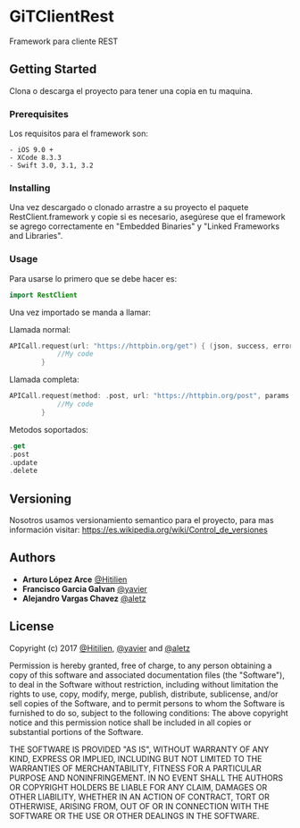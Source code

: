 # GiTClientRest
Framework para cliente REST

## Getting Started

Clona o descarga el proyecto para tener una copia en tu maquina.

### Prerequisites

Los requisitos para el framework son:
```
- iOS 9.0 +
- XCode 8.3.3
- Swift 3.0, 3.1, 3.2
```
### Installing

Una vez descargado o clonado arrastre a su proyecto el paquete RestClient.framework y copie si es necesario, asegúrese que el framework se agrego correctamente en "Embedded Binaries" y "Linked Frameworks and Libraries".

### Usage

Para usarse lo primero que se debe hacer es:

```swift
import RestClient
```

Una vez importado se manda a llamar:

Llamada normal:
```swift
APICall.request(url: "https://httpbin.org/get") { (json, success, error) in
            //My code
        }
```

Llamada completa:
```swift
APICall.request(method: .post, url: "https://httpbin.org/post", params: ["key" : "object" as AnyObject], headers: ["key" : "object"]) { (json, success, error) in
            //My code
        }
```

Metodos soportados:
```swift
.get
.post
.update
.delete
```

## Versioning

Nosotros usamos versionamiento semantico para el proyecto, para mas información visitar: https://es.wikipedia.org/wiki/Control_de_versiones

## Authors

* **Arturo López Arce** [@Hitilien](https://github.com/Hitilien)
* **Francisco Garcia Galvan** [@yavier](https://github.com/yavier)
* **Alejandro Vargas Chavez** [@aletz](https://github.com/aletz)

## License

Copyright (c) 2017 [@Hitilien](https://github.com/Hitilien), [@yavier](https://github.com/yavier) and [@aletz](https://github.com/aletz)

Permission is hereby granted, free of charge, to any person obtaining a copy of this software and associated documentation files (the "Software"), to deal in the Software without restriction, including without limitation the rights to use, copy, modify, merge, publish, distribute, sublicense, and/or sell copies of the Software, and to permit persons to whom the Software is furnished to do so, subject to the following conditions:
The above copyright notice and this permission notice shall be included in all copies or substantial portions of the Software.

THE SOFTWARE IS PROVIDED "AS IS", WITHOUT WARRANTY OF ANY KIND, EXPRESS OR IMPLIED, INCLUDING BUT NOT LIMITED TO THE WARRANTIES OF MERCHANTABILITY, FITNESS FOR A PARTICULAR PURPOSE AND NONINFRINGEMENT. IN NO EVENT SHALL THE AUTHORS OR COPYRIGHT HOLDERS BE LIABLE FOR ANY CLAIM, DAMAGES OR OTHER LIABILITY, WHETHER IN AN ACTION OF CONTRACT, TORT OR OTHERWISE, ARISING FROM, OUT OF OR IN CONNECTION WITH THE SOFTWARE OR THE USE OR OTHER DEALINGS IN THE SOFTWARE.
